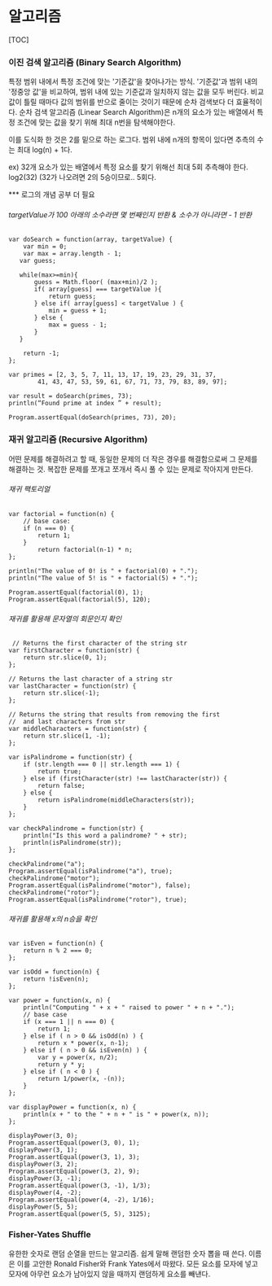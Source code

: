 # 알고리즘

[TOC]



### 이진 검색 알고리즘 (Binary Search Algorithm)

특정 범위 내에서 특정 조건에 맞는 '기준값'을 찾아나가는 방식. '기준값'과 범위 내의 '정중앙 값'을 비교하여, 범위 내에 있는 기준값과 일치하지 않는 값을 모두 버린다. 비교값이 틀릴 때마다 값의 범위를 반으로 줄이는 것이기 때문에 순차 검색보다 더 효율적이다. 순차 검색 알고리즘 (Linear Search Algorithm)은 n개의 요소가 있는 배열에서 특정 조건에 맞는 값을 찾기 위해 최대 n번을 탐색해야한다. 

이를 도식화 한 것은 2를 밑으로 하는 로그다. 범위 내에 n개의 항목이 있다면 추측의 수는 최대 log(n) + 1다.  

ex) 32개 요소가 있는 배열에서 특정 요소를 찾기 위해선 최대 5회 추측해야 한다. log2(32) (32가 나오려면 2의 5승이므로.. 5회다. 

*** 로그의 개념 공부 더 필요







######  targetValue가 100 아래의 소수라면 몇 번째인지 반환 & 소수가 아니라면 - 1 반환

```
var doSearch = function(array, targetValue) {
    var min = 0;
    var max = array.length - 1;
   var guess;

   while(max>=min){
       guess = Math.floor( (max+min)/2 );
       if( array[guess] === targetValue ){
           return guess;
       } else if( array[guess] < targetValue ) {
           min = guess + 1;
       } else {
           max = guess - 1;
       }
   }

    return -1;
};

var primes = [2, 3, 5, 7, 11, 13, 17, 19, 23, 29, 31, 37,
        41, 43, 47, 53, 59, 61, 67, 71, 73, 79, 83, 89, 97];

var result = doSearch(primes, 73);
println(“Found prime at index ” + result);

Program.assertEqual(doSearch(primes, 73), 20);
```





### 재귀 알고리즘 (Recursive Algorithm)

어떤 문제를 해결하려고 할 때, 동일한 문제의 더 작은 경우를 해결함으로써 그 문제를 해결하는 것. 복잡한 문제를 쪼개고 쪼개서 즉시 풀 수 있는 문제로 작아지게 만든다. 



###### 재귀 팩토리얼

```
var factorial = function(n) {
	// base case: 
	if (n === 0) {
	    return 1;
	}
	    return factorial(n-1) * n;
}; 

println("The value of 0! is " + factorial(0) + ".");
println("The value of 5! is " + factorial(5) + ".");

Program.assertEqual(factorial(0), 1);
Program.assertEqual(factorial(5), 120);
```

###### 재귀를 활용해 문자열의 회문인지 확인

```
 // Returns the first character of the string str
var firstCharacter = function(str) {
    return str.slice(0, 1);
};

// Returns the last character of a string str
var lastCharacter = function(str) {
    return str.slice(-1);
};

// Returns the string that results from removing the first
//  and last characters from str
var middleCharacters = function(str) {
    return str.slice(1, -1);
};

var isPalindrome = function(str) {
    if (str.length === 0 || str.length === 1) {
        return true;
    } else if (firstCharacter(str) !== lastCharacter(str)) {
        return false;
    } else {
        return isPalindrome(middleCharacters(str));
    }
};

var checkPalindrome = function(str) {
    println("Is this word a palindrome? " + str);
    println(isPalindrome(str));
};

checkPalindrome("a");
Program.assertEqual(isPalindrome("a"), true);
checkPalindrome("motor");
Program.assertEqual(isPalindrome("motor"), false);
checkPalindrome("rotor");
Program.assertEqual(isPalindrome("rotor"), true);
```

###### 재귀를 활용해 x의 n승을 확인 

```
var isEven = function(n) {
    return n % 2 === 0;
};

var isOdd = function(n) {
    return !isEven(n);
};

var power = function(x, n) {
    println("Computing " + x + " raised to power " + n + ".");
    // base case
    if (x === 1 || n === 0) {
        return 1;
    } else if ( n > 0 && isOdd(n) ) {
        return x * power(x, n-1);
    } else if ( n > 0 && isEven(n) ) {
        var y = power(x, n/2);
        return y * y;
    } else if ( n < 0 ) {
        return 1/power(x, -(n));
    }
};  

var displayPower = function(x, n) {
    println(x + " to the " + n + " is " + power(x, n));
};

displayPower(3, 0);
Program.assertEqual(power(3, 0), 1);
displayPower(3, 1);
Program.assertEqual(power(3, 1), 3);
displayPower(3, 2);
Program.assertEqual(power(3, 2), 9);
displayPower(3, -1);
Program.assertEqual(power(3, -1), 1/3);
displayPower(4, -2);
Program.assertEqual(power(4, -2), 1/16);
displayPower(5, 5);
Program.assertEqual(power(5, 5), 3125);
```



### Fisher-Yates Shuffle

유한한 숫자로 랜덤 순열을 만드는 알고리즘. 쉽게 말해 랜덤한 숫자 뽑을 때 쓴다. 이름은 이를 고안한 Ronald Fisher와 Frank Yates에서 따왔다. 모든 요소를 모자에 넣고 모자에 아무런 요소가 남아있지 않을 때까지 랜덤하게 요소를 빼낸다. 







